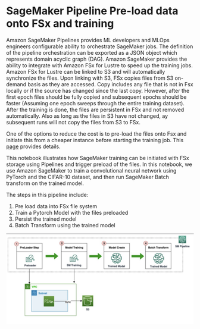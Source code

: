 # SageMaker Pipeline Pre-load data onto FSx and training

Amazon SageMaker Pipelines provides ML developers and MLOps engineers configurable ability to orchestrate SageMaker jobs. The definition of the pipeline orchestration can be exported as a JSON object which represents domain acyclic graph (DAG). Amazon SageMaker provides the ability to integrate with Amazon FSx for Lustre to speed up the training jobs. Amazon FSx for Lustre can be linked to S3 and will automatically synchronize the files. Upon linking with S3, FSx copies files from S3 on-demand basis as they are accessed. Copy includes any file that is not in Fsx locally or if the source has changed since the last copy.  However, after the first epoch files should be fully copied and subsequent epochs should be faster (Assuming one epoch sweeps through the entire training dataset). After the training is done, the files are persistent in FSx and not removed automatically. Also as long as the files in S3 have not changed, ay subsequent runs will not copy the files from S3 to FSx.

One of the options to reduce the cost is to pre-load the files onto Fsx and initiate this from a cheaper instance before starting the training job.  This [page](https://docs.aws.amazon.com/fsx/latest/LustreGuide/preload-file-contents-hsm-dra.html) provides details.

This notebook illustrates how SageMaker training can be initiated with FSx storage using Pipelines and trigger preload of the files. In this notebook, we use Amazon SageMaker to train a convolutional neural network using PyTorch and the CIFAR-10 dataset, and then run SageMaker Batch transform on the trained model.

The steps in this pipeline include:

1. Pre load data into FSx file system
2. Train a Pytorch Model with the files preloaded
3. Persist the trained model
4. Batch Transform using the trained model

<img src="images/SM-Pipelines-FSx-Preload.png" alt="FSx Selection configuration" style="width: 750px;"/>
